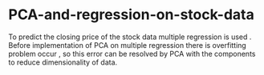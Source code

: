 # PCA-and-regression-on-stock-data
To predict the closing price of the stock data multiple regression is used . Before implementation of PCA on multiple regression there is overfitting problem occur , so this error can be resolved by PCA with the components to reduce dimensionality of data.
